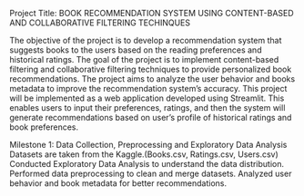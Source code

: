 Project Title: BOOK RECOMMENDATION SYSTEM USING CONTENT-BASED AND COLLABORATIVE FILTERING TECHINQUES 

The objective of the project is to develop a recommendation system that suggests books to the 
users based on the reading preferences and historical ratings. The goal of the project is to 
implement content-based filtering and collaborative filtering techniques to provide personalized 
book recommendations. The project aims to analyze the user behavior and books metadata to 
improve the recommendation system’s accuracy. 
This project will be implemented as a web application developed using Streamlit. This enables 
users to input their preferences, ratings, and then the system will generate recommendations based 
on user’s profile of historical ratings and book preferences. 

Milestone 1: Data Collection, Preprocessing and Exploratory Data Analysis
Datasets are taken from the Kaggle.(Books.csv, Ratings.csv, Users.csv)
Conducted Exploratory Data Analysis to understand the data distribution.
Performed data preprocessing to clean and merge datasets.
Analyzed user behavior and book metadata for better recommendations.


